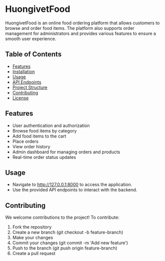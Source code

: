 # HuongivetFood

HuongivetFood is an online food ordering platform that allows customers to browse and order food items. The platform also supports order management for administrators and provides various features to ensure a smooth user experience.

## Table of Contents
- [Features](#features)
- [Installation](#installation)
- [Usage](#usage)
- [API Endpoints](#api-endpoints)
- [Project Structure](#project-structure)
- [Contributing](#contributing)
- [License](#license)

## Features
- User authentication and authorization
- Browse food items by category
- Add food items to the cart
- Place orders
- View order history
- Admin dashboard for managing orders and products
- Real-time order status updates
## Usage
- Navigate to http://127.0.0.1:8000 to access the application.
- Use the provided API endpoints to interact with the backend.
## Contributing
We welcome contributions to the project! To contribute:

1. Fork the repository
2. Create a new branch (git checkout -b feature-branch)
3. Make your changes
4. Commit your changes (git commit -m 'Add new feature')
5. Push to the branch (git push origin feature-branch)
6. Create a pull request
